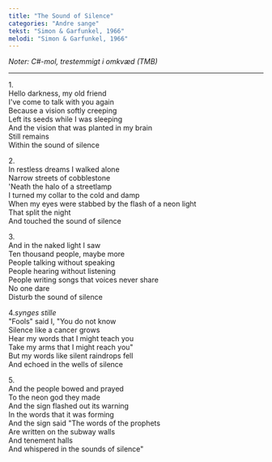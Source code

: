 ```yaml
---
title: "The Sound of Silence"
categories: "Andre sange"
tekst: "Simon & Garfunkel, 1966"
melodi: "Simon & Garfunkel, 1966"
---
```

*Noter: C#-mol, trestemmigt i omkvæd (TMB)* <br>

***

1.<br>
Hello darkness, my old friend<br>
I've come to talk with you again<br>
Because a vision softly creeping<br>
Left its seeds while I was sleeping<br>
And the vision that was planted in my brain<br>
Still remains<br>
Within the sound of silence<br>

2.<br>
In restless dreams I walked alone<br>
Narrow streets of cobblestone<br>
'Neath the halo of a streetlamp<br>
I turned my collar to the cold and damp<br>
When my eyes were stabbed by the flash of a neon light<br>
That split the night<br>
And touched the sound of silence<br>

3.<br>
And in the naked light I saw<br>
Ten thousand people, maybe more<br>
People talking without speaking<br>
People hearing without listening<br>
People writing songs that voices never share<br>
No one dare<br>
Disturb the sound of silence<br>

4.*synges stille*<br>
"Fools" said I, "You do not know<br>
Silence like a cancer grows<br>
Hear my words that I might teach you<br>
Take my arms that I might reach you"<br>
But my words like silent raindrops fell<br>
And echoed in the wells of silence<br>

5.<br>
And the people bowed and prayed<br>
To the neon god they made<br>
And the sign flashed out its warning<br>
In the words that it was forming<br>
And the sign said "The words of the prophets<br>
Are written on the subway walls<br>
And tenement halls<br>
And whispered in the sounds of silence"<br>
